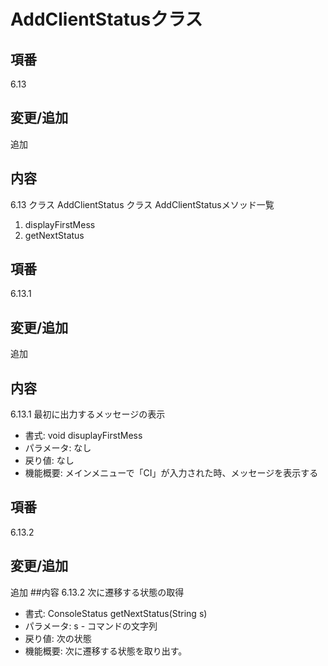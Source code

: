 # AddClientStatusクラス
## 項番
6.13
## 変更/追加
追加
## 内容
6.13 クラス AddClientStatus
クラス AddClientStatusメソッド一覧
1. displayFirstMess
1. getNextStatus
## 項番
6.13.1
## 変更/追加
追加
## 内容
6.13.1 最初に出力するメッセージの表示
- 書式: void disuplayFirstMess
- パラメータ: なし
- 戻り値: なし
- 機能概要: メインメニューで「CI」が入力された時、メッセージを表示する
## 項番
6.13.2
## 変更/追加
追加
##内容
6.13.2 次に遷移する状態の取得
- 書式: ConsoleStatus getNextStatus(String s)
- パラメータ: s - コマンドの文字列
- 戻り値: 次の状態
- 機能概要: 次に遷移する状態を取り出す。

